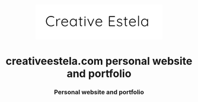 
<p align="center">
  <a href="https://creativeestela.com">
    <img alt="creativeestela.com" src="https://github.com/michaelbontyes/creativeestela.com/blob/master/src/images/logo.png"  />
  </a>
</p>
<h1 align="center">
  creativeestela.com personal website and portfolio
</h1>
<h3 align="center">
  Personal website and portfolio
</h1>
